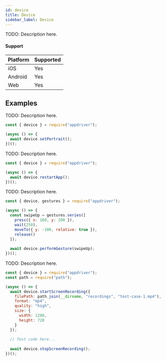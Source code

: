 ```yaml
---
id: device
title: Device
sidebar_label: Device 
---
```


TODO: Description here.

#### Support

| Platform | Supported |
| -------- | --------- |
| iOS      | Yes       |
| Android  | Yes       |
| Web      | Yes       |

## Examples

TODO: Description here.

```javascript
const { device } = require("appdriver");

(async () => {
  await device.setPortrait();
})();
```

TODO: Description here.

```javascript
const { device } = require("appdriver");

(async () => {
  await device.restartApp();
})();
```

TODO: Description here.

```javascript
const { device, gestures } = require("appdriver");

(async () => {
  const swipeUp = gestures.series([
    press({ x: 160, y: 200 }),
    wait(250),
    moveTo({ y: -100, relative: true }),
    release()
  ]);
  
  await device.performGesture(swipeUp);
})();
```

TODO: Description here.

```javascript
const { device } = require("appdriver");
const path = require("path");

(async () => {
  await device.startScreenRecording({
    filePath: path.join(__dirname, "recordings", "test-case-1.mp4"),
    format: "mp4",
    quality: "high",
    size: {
      width: 1280,
      height: 720
    }
  });
  
  // Test code here...
  
  await device.stopScreenRecording(); 
})();
```